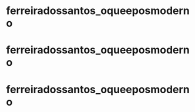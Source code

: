 # ferreiradossantos_oqueeposmoderno
# ferreiradossantos_oqueeposmoderno
# ferreiradossantos_oqueeposmoderno
